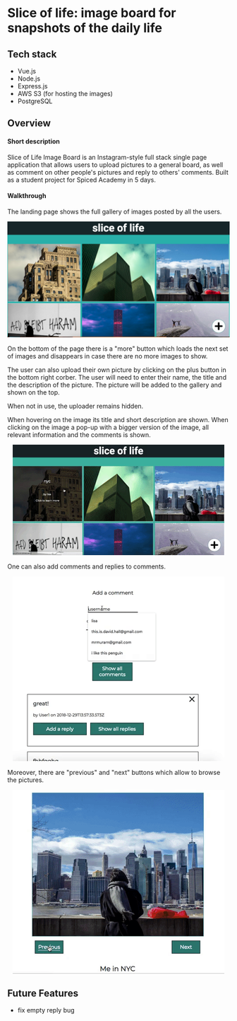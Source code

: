 # Slice of life: image board for  snapshots of the daily life


Tech stack
-------- 
- Vue.js
- Node.js
- Express.js
- AWS S3 (for hosting the images)
- PostgreSQL

Overview
--------
#### Short description 
Slice of Life Image Board is an Instagram-style full stack single page application that allows users to upload pictures to a general board, as well as comment on other people's pictures and reply to others' comments. Built as a student project for Spiced Academy in 5 days.

#### Walkthrough
The landing page shows the full gallery of images posted by all the users. 

<p align="center">
  <img src="preview1.png"/>
</p>

On the bottom of the page there is a "more" button which loads the next set of images and disappears in case there are no more images to show.

The user can also upload their own picture by clicking on the plus button in the bottom right corber. The user will need to enter their name, the title and the description of the picture. The picture will be added to the gallery and shown on the top.

When not in use, the uploader remains hidden.

When hovering on the image its title and short description are shown. When clicking on the image a pop-up with a bigger version of the image, all relevant information and the comments is shown.

<p align="center">
  <img src="preview2.gif"/>
</p>

One can also add comments and replies to comments.
<p align="center">
  <img src="preview3.gif"/>
</p>

Moreover, there are "previous" and "next" buttons which allow to browse the pictures.
<p align="center">
  <img src="preview4.gif"/>
</p>

Future Features
----------
- fix empty reply bug